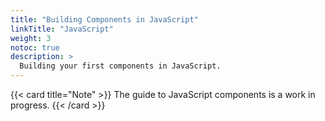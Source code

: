 ```yaml
---
title: "Building Components in JavaScript"
linkTitle: "JavaScript"
weight: 3
notoc: true
description: >
  Building your first components in JavaScript.
---
```


{{< card title="Note" >}}
The guide to JavaScript components is a work in progress.
{{< /card >}}
